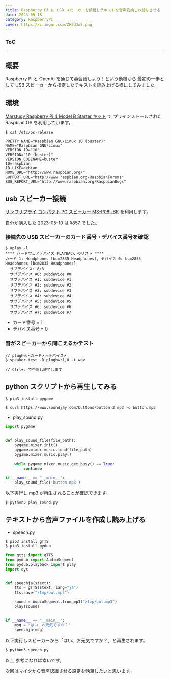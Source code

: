 ```yaml
---
title: Raspberry Pi に USB スピーカーを接続しテキストを音声変換しお話しさせる
date: 2023-05-18
category: RaspberryPI
cover: https://i.imgur.com/ZH5dJw5.png
---
```


<div class="toc">
<div class="toc-content">
<h3 class="menu-label">ToC</h3>
<!-- toc -->
</div>
</div>

---

## 概要

Raspberry Pi と OpenAI を通じて英会話しよう！という動機から
最初の一歩として USB スピーカーから指定したテキストを読み上げる様にしてみました。

## 環境

[Marstudy Raspberry Pi 4 Model B Starter キット](https://www.amazon.co.jp/gp/product/B09FHGX1QQ/?&_encoding=UTF8&tag=kenzo0107-22&linkCode=ur2&linkId=82485e7160979d4bd9f1971203c46c58&camp=247&creative=1211) で
プリインストールされた Raspbian OS を利用しています。

```
$ cat /etc/os-release

PRETTY_NAME="Raspbian GNU/Linux 10 (buster)"
NAME="Raspbian GNU/Linux"
VERSION_ID="10"
VERSION="10 (buster)"
VERSION_CODENAME=buster
ID=raspbian
ID_LIKE=debian
HOME_URL="http://www.raspbian.org/"
SUPPORT_URL="http://www.raspbian.org/RaspbianForums"
BUG_REPORT_URL="http://www.raspbian.org/RaspbianBugs"
```

## usb スピーカー接続

[サンワサプライ コンパクト PC スピーカー MS-P08UBK](https://www.amazon.co.jp/gp/product/B071699KYN/?&_encoding=UTF8&tag=kenzo0107-22&linkCode=ur2&linkId=79fbe724887de803e45a5601f5548940&camp=247&creative=1211) を利用します。

自分が購入した 2023-05-10 は ¥857 でした。

### 接続先の USB スピーカーのカード番号・デバイス番号を確認

```console
$ aplay -l
**** ハードウェアデバイス PLAYBACK のリスト ****
カード 1: Headphones [bcm2835 Headphones], デバイス 0: bcm2835 Headphones [bcm2835 Headphones]
  サブデバイス: 8/8
  サブデバイス #0: subdevice #0
  サブデバイス #1: subdevice #1
  サブデバイス #2: subdevice #2
  サブデバイス #3: subdevice #3
  サブデバイス #4: subdevice #4
  サブデバイス #5: subdevice #5
  サブデバイス #6: subdevice #6
  サブデバイス #7: subdevice #7
```

- カード番号 = 1
- デバイス番号 = 0

### 音がスピーカーから聞こえるかテスト

```
// plughw:<カード>,<デバイス>
$ speaker-test -D plughw:1,0 -t wav

// Ctrl+c で中断し終了します
```

## python スクリプトから再生してみる

```console
$ pip3 install pygame
```

```console
$ curl https://www.soundjay.com/buttons/button-3.mp3 -o button.mp3
```

- play_sound.py

```python
import pygame


def play_sound_file(file_path):
    pygame.mixer.init()
    pygame.mixer.music.load(file_path)
    pygame.mixer.music.play()

    while pygame.mixer.music.get_busy() == True:
        continue

if __name__ == "__main__":
    play_sound_file('button.mp3')
```

以下実行し mp3 が再生されることが確認できます。

```console
$ python3 play_sound.py
```

## テキストから音声ファイルを作成し読み上げる

- speech.py

```console
$ pip3 install gTTS
$ pip3 install pydub
```

```python
from gtts import gTTS
from pydub import AudioSegment
from pydub.playback import play
import sys


def speechja(stext):
    tts = gTTS(stext, lang="ja")
    tts.save("/tmp/out.mp3")

    sound = AudioSegment.from_mp3("/tmp/out.mp3")
    play(sound)


if __name__ == "__main__":
    msg = "はい、お元気ですか？"
    speechja(msg)
```

以下実行しスピーカーから「はい、お元気ですか？」と再生されます。

```
$ python3 speech.py
```

以上
参考になれば幸いです。

次回はマイクから音声認識させる設定を執筆したいと思います。
